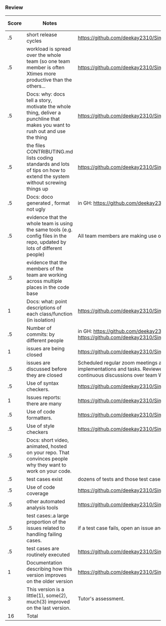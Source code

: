 ### Review
| Score | Notes | Evidence| Self Assessment| 
| -------------- | ---------- |----------|----------|
|.5| short release cycles|https://github.com/deekay2310/Simplii/releases|0.5|
|.5| workload is spread over the whole team (so one team member is often Xtimes more productive than the others...|https://github.com/deekay2310/Simplii/pulse|0.4|
|.5|Docs: why: docs tell a story, motivate the whole thing, deliver a punchline that makes you want to rush out and use the thing |https://github.com/deekay2310/Simplii/blob/main/README.md |0.5|
|.5|the files CONTRIBUTING.md lists coding standards and lots of tips on how to extend the system without screwing things up  |https://github.com/deekay2310/Simplii/blob/main/CONTRIBUTING.md |0.5|
|.5|Docs: doco generated , format not ugly  | in GH: https://github.com/deekay2310/Simplii/tree/main/docs|0.5|
|.5|evidence that the whole team is using the same tools (e.g. config files in the repo, updated by lots of different people) |All team members are making use of PyCharm, Github Desktop, etc |0.5|
|.5|evidence that the members of the team are working across multiple places in the code base | ||
|1|Docs: what: point descriptions of each class/function (in isolation)  | https://github.com/deekay2310/Simplii/blob/main/Function%20Description.md|1|
|.5|Number of commits: by different people  | in GH: https://github.com/deekay2310/Simplii/graphs/contributors https://github.com/deekay2310/Simplii/pulse|0.5|
|1|issues are being closed | https://github.com/deekay2310/Simplii/issues?q=is%3Aissue+is%3Aclosed|1|
|.5|issues are discussed before they are closed | Scheduled regular zoom meetings and met in person to discuss about various issues, implementations and tasks. Reviewed each other's changes before wrapping up issues. Had continuous discussions over team WhatsApp group as well.|0.5|
|.5|Use of syntax checkers. | https://github.com/deekay2310/Simplii/blob/main/.github/workflows/syntax_checker.yml|0.5|
|1|Issues reports: there are many  |https://github.com/deekay2310/Simplii/issues?q=is%3Aopen+is%3Aissue |1|
|.5|Use of code formatters. | https://github.com/deekay2310/Simplii/blob/main/.github/workflows/code_formatter.yml|0.5|
|.5|Use of style checkers | https://github.com/deekay2310/Simplii/blob/main/.github/workflows/style_checker.yml|0.5|
|.5|Docs: short video, animated, hosted on your repo. That convinces people why they want to work on your code. | ||
|.5|test cases exist  | dozens of tests and those test cases are more than 30% of the code base||
|.5|Use of code coverage  | https://github.com/deekay2310/Simplii/blob/main/.github/workflows/code_cov.yml|0.5|
|.5|other automated analysis tools  | https://github.com/deekay2310/Simplii/blob/main/.github/workflows/close_as_a_feature.yml|0.5|
|.5|test cases:.a large proportion of the issues related to handling failing cases. | if a test case fails, open an issue and fix it||
|.5|test cases are routinely executed | https://github.com/deekay2310/Simplii/blob/main/.travis.yml|0.5|
|1|Documentation describing how this version improves on the older version|https://github.com/deekay2310/Simplii/blob/main/docs/enhancements.md|1|
|3|This version is a little(1), some(2), much(3) improved on the last version.|Tutor's assessment.||
|16| Total|||

